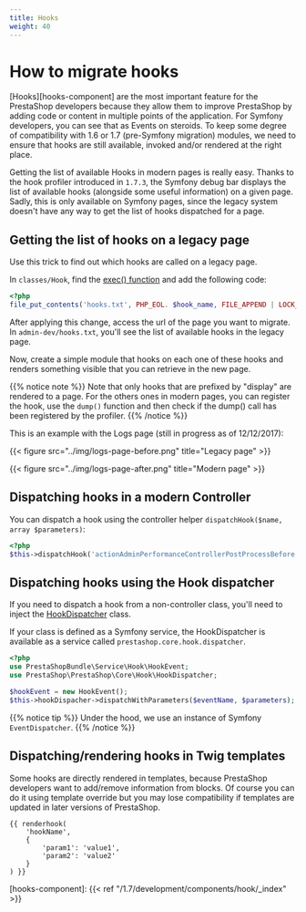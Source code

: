 ```yaml
---
title: Hooks
weight: 40
---
```


# How to migrate hooks

[Hooks][hooks-component] are the most important feature for the PrestaShop developers because they allow them to improve PrestaShop by adding code or content in multiple points of the application. For Symfony developers, you can see that as Events on steroids.
To keep some degree of compatibility with 1.6 or 1.7 (pre-Symfony migration) modules, we need to ensure that hooks are still available, invoked and/or rendered at the right place.

Getting the list of available Hooks in modern pages is really easy. Thanks to the hook profiler introduced in `1.7.3`, the Symfony debug bar displays the list of available hooks (alongside some useful information) on a given page. Sadly, this is only available on Symfony pages, since the legacy system doesn't have any way to get the list of hooks dispatched for a page.

## Getting the list of hooks on a legacy page

Use this trick to find out which hooks are called on a legacy page.

In ``classes/Hook``, find the [exec() function](https://github.com/PrestaShop/PrestaShop/blob/develop/classes/Hook.php#L733) and add the following code:

```php
<?php
file_put_contents('hooks.txt', PHP_EOL. $hook_name, FILE_APPEND | LOCK_EX);
```

After applying this change, access the url of the page you want to migrate. In ``admin-dev/hooks.txt``, you'll see the list of available hooks in the legacy page.
 
Now, create a simple module that hooks on each one of these hooks and renders something visible that you can retrieve in the new page.

{{% notice note %}}
Note that only hooks that are prefixed by "display" are rendered to a page. For the others ones in modern pages, you can register the hook, use the `dump()` function and then check if the dump() call has been registered by the profiler.
{{% /notice %}}

This is an example with the Logs page (still in progress as of 12/12/2017):

{{< figure src="../img/logs-page-before.png" title="Legacy page" >}}

{{< figure src="../img/logs-page-after.png" title="Modern page" >}}

## Dispatching hooks in a modern Controller

You can dispatch a hook using the controller helper `dispatchHook($name, array $parameters)`:

```php
<?php
$this->dispatchHook('actionAdminPerformanceControllerPostProcessBefore', array('controller' => $this));
```

## Dispatching hooks using the Hook dispatcher

If you need to dispatch a hook from a non-controller class, you'll need to inject the [HookDispatcher](https://github.com/PrestaShop/PrestaShop/blob/develop/src/Core/Hook/HookDispatcher.php) class.
 
If your class is defined as a Symfony service, the HookDispatcher is available as a service called `prestashop.core.hook.dispatcher`.

```php
<?php
use PrestaShopBundle\Service\Hook\HookEvent;
use PrestaShop\PrestaShop\Core\Hook\HookDispatcher;

$hookEvent = new HookEvent();
$this->hookDispacher->dispatchWithParameters($eventName, $parameters);
```

{{% notice tip %}}
Under the hood, we use an instance of Symfony `EventDispatcher`.
{{% /notice %}}

## Dispatching/rendering hooks in Twig templates

Some hooks are directly rendered in templates, because PrestaShop developers want to add/remove information from blocks. Of course you can do it using template override but you may lose compatibility if templates are updated in later versions of PrestaShop.

```twig
{{ renderhook(
    'hookName',
    {
        'param1': 'value1',
        'param2': 'value2'
    }
) }}
```

[hooks-component]: {{< ref "/1.7/development/components/hook/_index" >}}
